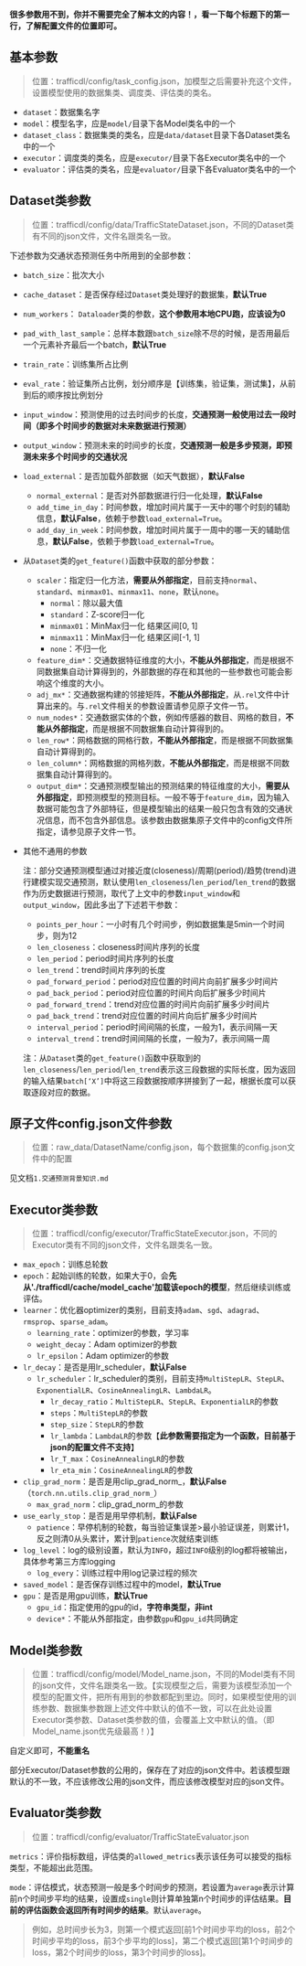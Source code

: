 **很多参数用不到，你并不需要完全了解本文的内容！，看一下每个标题下的第一行，了解配置文件的位置即可。**

## 基本参数

> 位置：trafficdl/config/task_config.json，加模型之后需要补充这个文件，设置模型使用的数据集类、调度类、评估类的类名。

- `dataset`：数据集名字
- `model`：模型名字，应是`model/`目录下各Model类名中的一个
- `dataset_class`：数据集类的类名，应是`data/dataset`目录下各Dataset类名中的一个
- `executor`：调度类的类名，应是`executor/`目录下各Executor类名中的一个
- `evaluator`：评估类的类名，应是`evaluator/`目录下各Evaluator类名中的一个

## Dataset类参数

> 位置：trafficdl/config/data/TrafficStateDataset.json，不同的Dataset类有不同的json文件，文件名跟类名一致。

下述参数为交通状态预测任务中所用到的全部参数：

- `batch_size`：批次大小

- `cache_dataset`：是否保存经过`Dataset`类处理好的数据集，**默认True**

- `num_workers`： `Dataloader`类的参数，**这个参数用本地CPU跑，应该设为0**

- `pad_with_last_sample`：总样本数跟`batch_size`除不尽的时候，是否用最后一个元素补齐最后一个batch，**默认True**

- `train_rate`：训练集所占比例

- `eval_rate`：验证集所占比例，划分顺序是【训练集，验证集，测试集】，从前到后的顺序按比例划分

- `input_window`：预测使用的过去时间步的长度，**交通预测一般使用过去一段时间（即多个时间步的数据对未来数据进行预测）**

- `output_window`：预测未来的时间步的长度，**交通预测一般是多步预测，即预测未来多个时间步的交通状况**

- `load_external`：是否加载外部数据（如天气数据），**默认False**

  - `normal_external`：是否对外部数据进行归一化处理，**默认False**
  - `add_time_in_day`：时间参数，增加时间片属于一天中的哪个时刻的辅助信息，**默认False**，依赖于参数`load_external=True`。
  - `add_day_in_week`：时间参数，增加时间片属于一周中的哪一天的辅助信息，**默认False**，依赖于参数`load_external=True`。

- 从`Dataset`类的`get_feature()`函数中获取的部分参数：

  - `scaler`：指定归一化方法，**需要从外部指定**，目前支持`normal`、`standard`、`minmax01`、`minmax11`、`none`，默认`none`。
    - `normal`：除以最大值
    - `standard`：Z-score归一化
    - `minmax01`：MinMax归一化 结果区间[0, 1]
    - `minmax11`：MinMax归一化 结果区间[-1, 1]
    - `none`：不归一化
  - `feature_dim*`：交通数据特征维度的大小，**不能从外部指定**，而是根据不同数据集自动计算得到的，外部数据的存在和其他的一些参数也可能会影响这个维度的大小。
  - `adj_mx*`：交通数据构建的邻接矩阵，**不能从外部指定**，从`.rel`文件中计算出来的。与`.rel`文件相关的参数设置请参见原子文件一节。
  - `num_nodes*`：交通数据实体的个数，例如传感器的数目、网格的数目，**不能从外部指定**，而是根据不同数据集自动计算得到的。
  - `len_row*`：网格数据的网格行数，**不能从外部指定**，而是根据不同数据集自动计算得到的。
  - `len_column*`：网格数据的网格列数，**不能从外部指定**，而是根据不同数据集自动计算得到的。
  - `output_dim*`：交通预测模型输出的预测结果的特征维度的大小，**需要从外部指定**，即预测模型的预测目标。一般不等于`feature_dim`，因为输入数据可能包含了外部特征，但是模型输出的结果一般只包含有效的交通状况信息，而不包含外部信息。该参数由数据集原子文件中的config文件所指定，请参见原子文件一节。

- 其他不通用的参数

  注：部分交通预测模型通过对接近度(closeness)/周期(period)/趋势(trend)进行建模实现交通预测，默认使用`len_closeness`/`len_period`/`len_trend`的数据作为历史数据进行预测，取代了上文中的参数`input_window`和`output_window`，因此多出了下述若干参数：

  - `points_per_hour`：一小时有几个时间步，例如数据集是5min一个时间步，则为12
  - `len_closeness`：closeness时间片序列的长度
  - `len_period`：period时间片序列的长度
  - `len_trend`：trend时间片序列的长度
  - `pad_forward_period`：period对应位置的时间片向前扩展多少时间片
  - `pad_back_period`：period对应位置的时间片向后扩展多少时间片
  - `pad_forward_trend`：trend对应位置的时间片向前扩展多少时间片
  - `pad_back_trend`：trend对应位置的时间片向后扩展多少时间片
  - `interval_period`：period时间间隔的长度，一般为1，表示间隔一天
  - `interval_trend`：trend时间间隔的长度，一般为7，表示间隔一周

  注：从`Dataset`类的`get_feature()`函数中获取到的`len_closeness`/`len_period`/`len_trend`表示这三段数据的实际长度，因为返回的输入结果`batch[‘X’]`中将这三段数据按顺序拼接到了一起，根据长度可以获取逐段对应的数据。

## 原子文件config.json文件参数

> 位置：raw_data/DatasetName/config.json，每个数据集的config.json文件中的配置

见文档`1.交通预测背景知识.md`

## Executor类参数

> 位置：trafficdl/config/executor/TrafficStateExecutor.json，不同的Executor类有不同的json文件，文件名跟类名一致。

- `max_epoch`：训练总轮数
- `epoch`：起始训练的轮数，如果大于0，会**先从'./trafficdl/cache/model_cache'加载该epoch的模型**，然后继续训练或评估。
- `learner`：优化器optimizer的类别，目前支持`adam`、`sgd`、`adagrad`、`rmsprop`、`sparse_adam`。
  - `learning_rate`：optimizer的参数，学习率
  - `weight_decay`：Adam optimizer的参数
  - `lr_epsilon`：Adam optimizer的参数
- `lr_decay`：是否是用lr_scheduler，**默认False**
  - `lr_scheduler`：lr_scheduler的类别，目前支持`MultiStepLR`、`StepLR`、`ExponentialLR`、`CosineAnnealingLR`、`LambdaLR`。
    - `lr_decay_ratio`：`MultiStepLR`、`StepLR`、`ExponentialLR`的参数
    - `steps`：`MultiStepLR`的参数
    - `step_size`：`StepLR`的参数
    - `lr_lambda`：`LambdaLR`的参数【**此参数需要指定为一个函数，目前基于json的配置文件不支持**】
    - `lr_T_max`：`CosineAnnealingLR`的参数
    - `lr_eta_min`：`CosineAnnealingLR`的参数
- `clip_grad_norm`：是否是用clip_grad_norm\_，**默认False**（`torch.nn.utils.clip_grad_norm_`）
  - `max_grad_norm`：clip_grad_norm_的参数
- `use_early_stop`：是否是用早停机制，**默认False**
  - `patience`：早停机制的轮数，每当验证集误差>最小验证误差，则累计1，反之则清0从头累计，累计到`patience`次就结束训练
- `log_level`：log的级别设置，默认为`INFO`，超过`INFO`级别的log都将被输出，具体参考第三方库logging
  - `log_every`：训练过程中用log记录过程的频次
- `saved_model`：是否保存训练过程中的model，**默认True**
- `gpu`：是否是用gpu训练，**默认True**
  - `gpu_id`：指定使用的gpu的id，**字符串类型，非int**
  - `device*`：不能从外部指定，由参数`gpu`和`gpu_id`共同确定

## Model类参数

> 位置：trafficdl/config/model/Model_name.json，不同的Model类有不同的json文件，文件名跟类名一致。【实现模型之后，需要为该模型添加一个模型的配置文件，把所有用到的参数都配到里边。同时，如果模型使用的训练参数、数据集参数跟上述文件中默认的值不一致，可以在此处设置Executor类参数、Dataset类参数的值，会覆盖上文中默认的值。（即Model_name.json优先级最高！）】

自定义即可，**不能重名**

部分Executor/Dataset参数的公用的，保存在了对应的json文件中。若该模型跟默认的不一致，不应该修改公用的json文件，而应该修改模型对应的json文件。

## Evaluator类参数

> 位置：trafficdl/config/evaluator/TrafficStateEvaluator.json

`metrics`：评价指标数组，评估类的`allowed_metrics`表示该任务可以接受的指标类型，不能超出此范围。

`mode`：评估模式，状态预测一般是多个时间步的预测，若设置为`average`表示计算前n个时间步平均的结果，设置成`single`则计算单独第n个时间步的评估结果。**目前的评估函数会返回所有时间步的结果**。默认`average`。

> 例如，总时间步长为3，则第一个模式返回[前1个时间步平均的loss，前2个时间步平均的loss，前3个步平均的loss]，第二个模式返回[第1个时间步的loss，第2个时间步的loss，第3个时间步的loss]。

